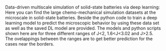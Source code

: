 Data-driven multiscale simulation of solid-state batteries via deep learning:
Here you can find the large chemo-mechanical simulation datasets at the microscale in solid-state batteries. Beside the python code to train a deep learning model to predict the microscopic behavior by using these data set as well as the saved DL model are provided. The models and python scripts shown here are for three different ranges of J<2, 1.6<J<3.02 and J>2.5. The ovelappings between the ranges are to get better prediction for the cases near the borders.
